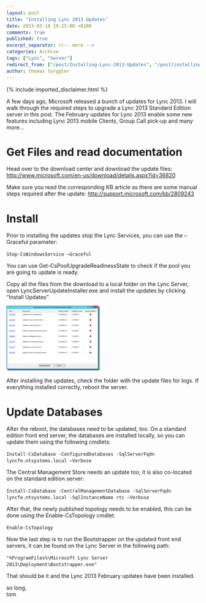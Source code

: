 ```yaml
---
layout: post
title: "Installing Lync 2013 Updates"
date: 2013-03-18 19:25:00 +0100
comments: true
published: true
excerpt_separator: <!-- more -->
categories: Archive
tags: ["Lync", "Server"]
redirect_from: ["/post/Installing-Lync-2013-Updates", "/post/installing-lync-2013-updates"]
author: thomas torggler
---
```

<!-- more -->
{% include imported_disclaimer.html %}
<p>A few days ago, Microsoft released a bunch of updates for Lync 2013. I will walk through the required steps to upgrade a Lync 2013 Standard Edition server in this post. The February updates for Lync 2013 enable some new features including Lync 2013 mobile Clients, Group Call pick-up and many more…</p>  <h1>Get Files and read documentation</h1>  <p>Head over to the download center and download the update files: <a title="http://www.microsoft.com/en-us/download/details.aspx?id=36820" href="http://www.microsoft.com/en-us/download/details.aspx?id=36820">http://www.microsoft.com/en-us/download/details.aspx?id=36820</a></p>  <p>Make sure you read the corresponding KB article as there are some manual steps required after the update: <a title="http://support.microsoft.com/kb/2809243" href="http://support.microsoft.com/kb/2809243">http://support.microsoft.com/kb/2809243</a></p>  <h1>Install</h1>  <p>Prior to installing the updates stop the Lync Services, you can use the –Graceful parameter:</p>  <p><code>Stop-CsWindowsService –Graceful</code></p>  <p>You can use Get-CsPoolUpgradeReadinessState to check if the pool you are going to update is ready.</p>  <p>Copy all the files from the download to a local folder on the Lync Server, open LyncServerUpdateInstaller.exe and install the updates by clicking “Install Updates”</p>  <p><a href="/assets/image_498.png"><img title="image" style="border-left-width: 0px; border-right-width: 0px; border-bottom-width: 0px; display: inline; border-top-width: 0px" border="0" alt="image" src="/assets/image_thumb_496.png" width="244" height="170" /></a>&#160;</p>  <p>After installing the updates, check the folder with the update files for logs. If everything installed correctly, reboot the server.</p>  <h1>Update Databases</h1>  <p>After the reboot, the databases need to be updated, too. On a standard edition front end server, the databases are installed locally, so you can update them using the following cmdlets:</p>  <p><code>Install-CsDatabase -ConfiguredDatabases -SqlServerFqdn lyncfe.ntsystems.local –Verbose</code></p>  <p>The Central Management Store needs an update too, it is also co-located on the standard edition server:</p>  <p><code>Install-CsDatabase -CentralManagementDatabase -SqlServerFqdn lyncfe.ntsystems.local -SqlInstanceName rtc –Verbose</code></p>  <p>After that, the newly published topology needs to be enabled, this can be done using the Enable-CsTopology cmdlet.</p>  <p><code>Enable-CsTopology</code></p>  <p>Now the last step is to run the Bootstrapper on the updated front end servers, it can be found on the Lync Server in the following path:</p>  <p><code>&quot;%ProgramFiles%\Microsoft Lync Server 2013\Deployment\Bootstrapper.exe&quot;</code></p>  <p>That should be it and the Lync 2013 February updates have been installed.</p>  <p>so long,   <br />tom</p>

